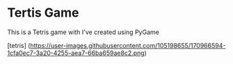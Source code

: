 # Tertis Game
This is a Tetris game with I've created using PyGame 


[tetris] (https://user-images.githubusercontent.com/105198655/170966594-1cfa0ec7-3a20-4255-aea7-66ba659ae8c2.png)
